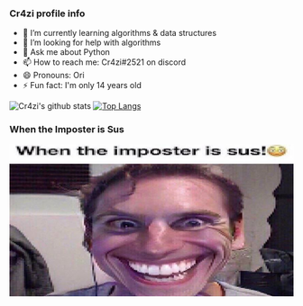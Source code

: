 ### Cr4zi profile info


<!-- 🔭 I’m currently working on A.I that can detect animels-->
- 🌱 I’m currently learning algorithms & data structures <!-- 👯 I’m looking to collaborate on nothing -->
- 🤔 I’m looking for help with algorithms
- 💬 Ask me about Python
- 📫 How to reach me: Cr4zi#2521 on discord
- 😄 Pronouns: Ori
- ⚡ Fun fact: I'm only 14 years old

![Cr4zi's github stats](https://github-readme-stats.vercel.app/api?username=Cr4zi&show_icons=true&theme=dark)
[![Top Langs](https://github-readme-stats.vercel.app/api/top-langs/?username=Cr4zi&theme=dark)](https://github.com/anuraghazra/github-readme-stats)

### When the Imposter is Sus
![sus](https://raw.githubusercontent.com/sh0tx420/sh0tx420/main/image0-52.jpg)
